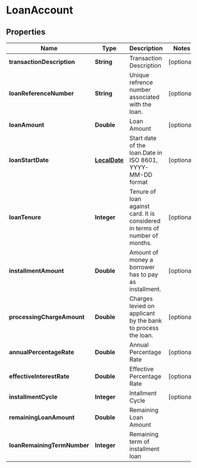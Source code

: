 # LoanAccount

## Properties
Name | Type | Description | Notes
------------ | ------------- | ------------- | -------------
**transactionDescription** | **String** | Transaction Description |  [optional]
**loanReferenceNumber** | **String** | Unique refrence number associated with the loan. |  [optional]
**loanAmount** | **Double** | Loan Amount |  [optional]
**loanStartDate** | [**LocalDate**](LocalDate.md) | Start date of the loan.Date in ISO 8601, YYYY-MM-DD format |  [optional]
**loanTenure** | **Integer** | Tenure of loan against card. It is considered in terms of number of months. |  [optional]
**installmentAmount** | **Double** | Amount of money a borrower has to pay as installment. |  [optional]
**processingChargeAmount** | **Double** | Charges levied on applicant by the bank to process the loan. |  [optional]
**annualPercentageRate** | **Double** | Annual Percentage Rate |  [optional]
**effectiveInterestRate** | **Double** | Effective Percentage Rate |  [optional]
**installmentCycle** | **Integer** | Intallment Cycle |  [optional]
**remainingLoanAmount** | **Double** | Remaining Loan Amount | 
**loanRemainingTermNumber** | **Integer** | Remaining term of installment loan | 
